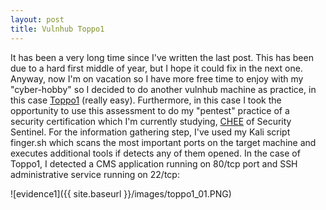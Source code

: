 ```yaml
---
layout: post
title: Vulnhub Toppo1
---
```

It has been a very long time since I've written the last post. This has been due to a hard first middle of year, but I hope it could fix in the next one. Anyway, now I'm on vacation so I have more free time to enjoy with my "cyber-hobby" so I decided to do another vulnhub machine as practice, in this case [Toppo1](https://www.vulnhub.com/entry/toppo-1,245/) (really easy). Furthermore, in this case I took the opportunity to use this assessment to do my "pentest" practice of a security certification which I'm currently studying, [CHEE](https://thesecuritysentinel.es/curso/certificado-profesional-de-hacking-etico-experto/) of Security Sentinel.
For the information gathering step, I've used my Kali script finger.sh which scans the most important ports on the target machine and executes additional tools if detects any of them opened. In the case of Toppo1, I detected a CMS application running on 80/tcp port and SSH administrative service running on 22/tcp:

![evidence1]({{ site.baseurl }}/images/toppo1_01.PNG)

